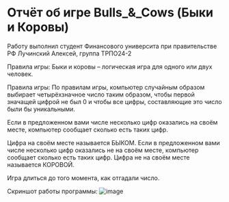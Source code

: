 # Отчёт об игре Bulls_&_Cows (Быки и Коровы)
Работу выполнил студент Финансового университа при правительстве РФ Лучинский Алексей, группа ТРПО24-2

Правила игры:
Быки и коровы – логическая игра для одного или двух человек.

Правила игры:
По правилам игры, компьютер случайным образом выбирает
четырёхзначное число таким образом,
чтобы первой значащей цифрой не был 0 и чтобы все цифры,
составляющие это число были бы уникальными.

Если в предложенном вами числе несколько цифр
оказались на своём месте, компьютер сообщает
сколько есть таких цифр.

Цифра на своём месте называется БЫКОМ.
Если в предложенном вами числе несколько цифр
оказались не на своём месте, компьютер сообщает
сколько есть таких цифр.
Цифра не на своём месте называется КОРОВОЙ.

Игра длиться до того момента, как отгадали число.

Скриншот работы программы:
![image](https://github.com/user-attachments/assets/23b2a457-170b-430d-b174-2ec4c5af573c)
